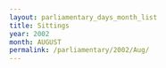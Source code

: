 ```yaml
---
layout: parliamentary_days_month_list
title: Sittings
year: 2002
month: AUGUST
permalink: /parliamentary/2002/Aug/
---
```


